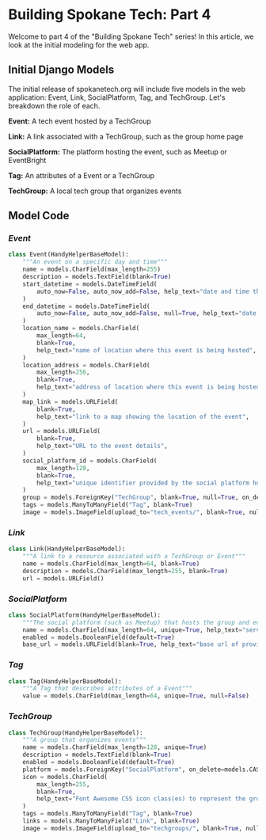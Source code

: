 # **Building Spokane Tech: Part 4**

Welcome to part 4 of the "Building Spokane Tech" series! In this article, we look at the initial modeling for the web app. 


## **Initial Django Models**
The initial release of spokanetech.org will include five models in the web application: Event, Link, SocialPlatform, Tag, and TechGroup. Let's breakdown the role of each.

**Event:** A tech event hosted by a TechGroup

**Link:** A link associated with a TechGroup, such as the group home page

**SocialPlatform:** The platform hosting the event, such as Meetup or EventBright

**Tag:** An attributes of a Event or a TechGroup

**TechGroup:** A local tech group that organizes events


## **Model Code**

### ***Event***
```python
class Event(HandyHelperBaseModel):
    """An event on a specific day and time"""
    name = models.CharField(max_length=255)
    description = models.TextField(blank=True)
    start_datetime = models.DateTimeField(
        auto_now=False, auto_now_add=False, help_text="date and time the event starts"
    )
    end_datetime = models.DateTimeField(
        auto_now=False, auto_now_add=False, null=True, help_text="date and time the event ends"
    )
    location_name = models.CharField(
        max_length=64,
        blank=True,
        help_text="name of location where this event is being hosted",
    )
    location_address = models.CharField(
        max_length=256,
        blank=True,
        help_text="address of location where this event is being hosted",
    )
    map_link = models.URLField(
        blank=True,
        help_text="link to a map showing the location of the event",
    )
    url = models.URLField(
        blank=True,
        help_text="URL to the event details",
    )
    social_platform_id = models.CharField(
        max_length=128,
        blank=True,
        help_text="unique identifier provided by the social platform hosting the event",
    )
    group = models.ForeignKey("TechGroup", blank=True, null=True, on_delete=models.SET_NULL)
    tags = models.ManyToManyField("Tag", blank=True)
    image = models.ImageField(upload_to="tech_events/", blank=True, null=True)
```

### ***Link***
```python
class Link(HandyHelperBaseModel):
    """A link to a resource associated with a TechGroup or Event"""
    name = models.CharField(max_length=64, blank=True)
    description = models.CharField(max_length=255, blank=True)
    url = models.URLField()
```

### ***SocialPlatform***
```python
class SocialPlatform(HandyHelperBaseModel):
    """The social platform (such as Meetup) that hosts the group and events"""
    name = models.CharField(max_length=64, unique=True, help_text="service where this tech group is hosted")
    enabled = models.BooleanField(default=True)
    base_url = models.URLField(blank=True, help_text="base url of provider")
```

### ***Tag***
```python
class Tag(HandyHelperBaseModel):
    """A Tag that describes attributes of a Event"""
    value = models.CharField(max_length=64, unique=True, null=False)
```

### ***TechGroup***
```python
class TechGroup(HandyHelperBaseModel):
    """A group that organizes events"""
    name = models.CharField(max_length=128, unique=True)
    description = models.TextField(blank=True)
    enabled = models.BooleanField(default=True)
    platform = models.ForeignKey("SocialPlatform", on_delete=models.CASCADE)
    icon = models.CharField(
        max_length=255,
        blank=True,
        help_text="Font Awesome CSS icon class(es) to represent the group.",
    )
    tags = models.ManyToManyField("Tag", blank=True)
    links = models.ManyToManyField("Link", blank=True)
    image = models.ImageField(upload_to="techgroups/", blank=True, null=True)

```

